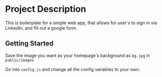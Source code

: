 # Project Description
This is boilerplate for a simple web app, that allows for user's to sign in via LinkedIn, and fill out a google form.


## Getting Started



Save the image you want as your homepage's background as `bg.jpg` in `public/images`

Go into `config.js` and change all the config variables to your own.
